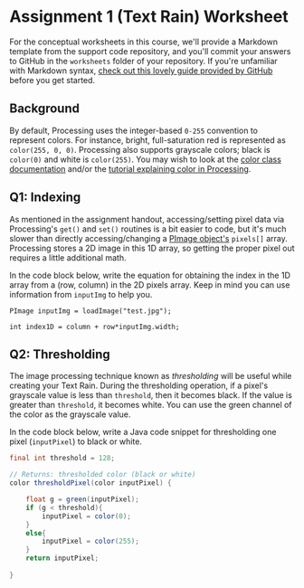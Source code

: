 # Assignment 1 (Text Rain) Worksheet

For the conceptual worksheets in this course, we'll provide a Markdown
template from the support code repository, and you'll commit your answers to
GitHub in the `worksheets` folder of your repository. If you're unfamiliar
with Markdown syntax, [check out this lovely guide provided by
GitHub](https://guides.github.com/features/mastering-markdown/) before you get
started.


## Background

By default, Processing uses the integer-based `0-255` convention to represent
colors. For instance, bright, full-saturation red is represented as
`color(255, 0, 0)`.  Processing also supports grayscale colors; black is
`color(0)` and white is `color(255)`. You may wish to look at the [color class
documentation](https://processing.org/reference/color_.html) and/or the
[tutorial explaining color in
Processing](https://processing.org/tutorials/color/).


## Q1: Indexing

As mentioned in the assignment handout, accessing/setting pixel data via
Processing's `get()` and `set()` routines is a bit easier to code, but it's
much slower than directly accessing/changing a [PImage
object's](https://processing.org/reference/PImage.html) `pixels[]` array.
Processing stores a 2D image in this 1D array, so getting the proper pixel out
requires a little additional math.

In the code block below, write the equation for obtaining the index in the 1D
array from a (row, column) in the 2D pixels array. Keep in mind you can use
information from `inputImg` to help you.

```
PImage inputImg = loadImage("test.jpg");

int index1D = column + row*inputImg.width;
```


## Q2: Thresholding

The image processing technique known as *thresholding* will be useful while
creating your Text Rain. During the thresholding operation, if a pixel's
grayscale value is less than `threshold`, then it becomes black. If the
value is greater than `threshold`, it becomes white. You can use the green
channel of the color as the grayscale value.

In the code block below, write a Java code snippet for thresholding one pixel
(`inputPixel`) to black or white.

```java
final int threshold = 128;

// Returns: thresholded color (black or white)
color thresholdPixel(color inputPixel) {

    float g = green(inputPixel);
    if (g < threshold){
        inputPixel = color(0);
    }
    else{
        inputPixel = color(255);
    }
    return inputPixel;
    
}
```

